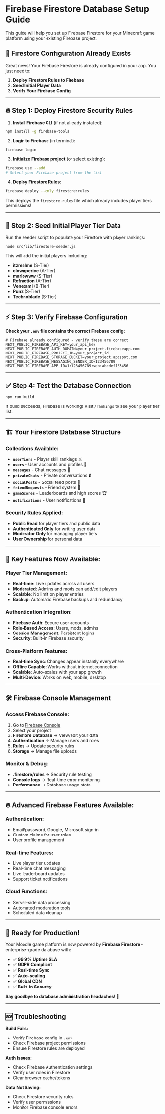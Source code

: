 # Firebase Firestore Database Setup Guide

This guide will help you set up Firebase Firestore for your Minecraft game platform using your existing Firebase project.

## 📱 Firestore Configuration Already Exists

Great news! Your Firebase Firestore is already configured in your app. You just need to:

1. **Deploy Firestore Rules to Firebase**
2. **Seed Initial Player Data**
3. **Verify Your Firebase Config**

---

## 🔥 Step 1: Deploy Firestore Security Rules

1. **Install Firebase CLI** (if not already installed):
```bash
npm install -g firebase-tools
```

2. **Login to Firebase** (in terminal):
```bash
firebase login
```

3. **Initialize Firebase project** (or select existing):
```bash
firebase use --add
# Select your Firebase project from the list
```

4. **Deploy Firestore Rules**:
```bash
firebase deploy --only firestore:rules
```

This deploys the `firestore.rules` file which already includes player tiers permissions!

---

## 🌱 Step 2: Seed Initial Player Tier Data

Run the seeder script to populate your Firestore with player rankings:

```bash
node src/lib/firestore-seeder.js
```

This will add the initial players including:
- **itzrealme** (S-Tier)
- **clownperice** (A-Tier)
- **marlowww** (S-Tier)
- **Refraction** (A-Tier)
- **Venetami** (B-Tier)
- **Punz** (S-Tier)
- **Technoblade** (S-Tier)

---

## ⚡ Step 3: Verify Firebase Configuration

**Check your `.env` file contains the correct Firebase config:**
```env
# Firebase already configured - verify these are correct
NEXT_PUBLIC_FIREBASE_API_KEY=your_api_key
NEXT_PUBLIC_FIREBASE_AUTH_DOMAIN=your_project.firebaseapp.com
NEXT_PUBLIC_FIREBASE_PROJECT_ID=your_project_id
NEXT_PUBLIC_FIREBASE_STORAGE_BUCKET=your_project.appspot.com
NEXT_PUBLIC_FIREBASE_MESSAGING_SENDER_ID=123456789
NEXT_PUBLIC_FIREBASE_APP_ID=1:123456789:web:abcdef123456
```

---

## ✅ Step 4: Test the Database Connection

```bash
npm run build
```

If build succeeds, Firebase is working! Visit `/rankings` to see your player tier list.

---

## 🏗️ Your Firestore Database Structure

### **Collections Available:**
- **`userTiers`** - Player skill rankings ⚔️
- **`users`** - User accounts and profiles 👥
- **`messages`** - Chat messages 💬
- **`privateChats`** - Private conversations 🔒
- **`socialPosts`** - Social feed posts 📱
- **`friendRequests`** - Friend system 👥
- **`gameScores`** - Leaderboards and high scores 🏆
- **`notifications`** - User notifications 🔔

### **Security Rules Applied:**
- **Public Read** for player tiers and public data
- **Authenticated Only** for writing user data
- **Moderator Only** for managing player tiers
- **User Ownership** for personal data

---

## 🎯 Key Features Now Available:

### **Player Tier Management:**
- **Real-time**: Live updates across all users
- **Moderated**: Admins and mods can add/edit players
- **Scalable**: No limit on player entries
- **Backup**: Automatic Firebase backups and redundancy

### **Authentication Integration:**
- **Firebase Auth**: Secure user accounts
- **Role-Based Access**: Users, mods, admins
- **Session Management**: Persistent logins
- **Security**: Built-in Firebase security

### **Cross-Platform Features:**
- **Real-time Sync**: Changes appear instantly everywhere
- **Offline Capable**: Works without internet connection
- **Scalable**: Auto-scales with your app growth
- **Multi-Device**: Works on web, mobile, desktop

---

## 🛠️ Firebase Console Management

### **Access Firebase Console:**
1. Go to [Firebase Console](https://console.firebase.google.com)
2. Select your project
3. **Firestore Database** → View/edit your data
4. **Authentication** → Manage users and roles
5. **Rules** → Update security rules
6. **Storage** → Manage file uploads

### **Monitor & Debug:**
- **.firestore/rules** → Security rule testing
- **Console logs** → Real-time error monitoring
- **Performance** → Database usage stats

---

## 🔥 Advanced Firebase Features Available:

### **Authentication:**
- Email/password, Google, Microsoft sign-in
- Custom claims for user roles
- User profile management

### **Real-time Features:**
- Live player tier updates
- Real-time chat messaging
- Live leaderboard updates
- Support ticket notifications

### **Cloud Functions:**
- Server-side data processing
- Automated moderation tools
- Scheduled data cleanup

---

## 🚀 Ready for Production!

Your Moodle game platform is now powered by **Firebase Firestore** - enterprise-grade database with:

- ✅ **99.9% Uptime SLA**
- ✅ **GDPR Compliant**
- ✅ **Real-time Sync**
- ✅ **Auto-scaling**
- ✅ **Global CDN**
- ✅ **Built-in Security**

**Say goodbye to database administration headaches!** 🎉

---

## 🆘 Troubleshooting

**Build Fails:**
- Verify Firebase config in `.env`
- Check Firebase project permissions
- Ensure Firestore rules are deployed

**Auth Issues:**
- Check Firebase Authentication settings
- Verify user roles in Firestore
- Clear browser cache/tokens

**Data Not Saving:**
- Check Firestore security rules
- Verify user permissions
- Monitor Firebase console errors
